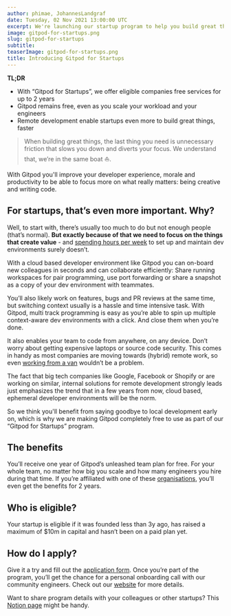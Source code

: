 ```yaml
---
author: phimae, JohannesLandgraf
date: Tuesday, 02 Nov 2021 13:00:00 UTC
excerpt: We're launching our startup program to help you build great things without friction, for free.
image: gitpod-for-startups.png
slug: gitpod-for-startups
subtitle:
teaserImage: gitpod-for-startups.png
title: Introducing Gitpod for Startups
---
```


**TL;DR**

- With “Gitpod for Startups”, we offer eligible companies free services for up to 2 years
- Gitpod remains free, even as you scale your workload and your engineers
- Remote development enable startups even more to build great things, faster

> When building great things, the last thing you need is unnecessary friction that slows you down and diverts your focus. We understand that, we’re in the same boat ⛵️.

With Gitpod you'll improve your developer experience, morale and productivity to be able to focus more on what really matters: being creative and writing code.

## For startups, that’s even more important. Why?

Well, to start with, there’s usually too much to do but not enough people (that’s normal). **But exactly because of that we need to focus on the things that create value** - and [spending hours per week](/blog/dev-env-as-code) to set up and maintain dev environments surely doesn’t.

With a cloud based developer environment like Gitpod you can on-board new colleagues in seconds and can collaborate efficiently: Share running workspaces for pair programming, use port forwarding or share a snapshot as a copy of your dev environment with teammates.

You’ll also likely work on features, bugs and PR reviews at the same time, but switching context usually is a hassle and time intensive task. With Gitpod, multi track programming is easy as you’re able to spin up multiple context-aware dev environments with a click. And close them when you’re done.

It also enables your team to code from anywhere, on any device. Don’t worry about getting expensive laptops or source code security. This comes in handy as most companies are moving towards (hybrid) remote work, so even [working from a van](https://ghuntley.com/internet/) wouldn’t be a problem.

The fact that big tech companies like Google, Facebook or Shopify or are working on similar, internal solutions for remote development strongly leads just emphasizes the trend that in a few years from now, cloud based, ephemeral developer environments will be the norm.

So we think you'll benefit from saying goodbye to local development early on, which is why we are making Gitpod completely free to use as part of our “Gitpod for Startups” program.

## The benefits

You’ll receive one year of Gitpod’s unleashed team plan for free. For your whole team, no matter how big you scale and how many engineers you hire during that time. If you’re affiliated with one of these [organisations](/for/startups/organisations), you’ll even get the benefits for 2 years.

## Who is eligible?

Your startup is eligible if it was founded less than 3y ago, has raised a maximum of $10m in capital and hasn’t been on a paid plan yet.

## How do I apply?

Give it a try and fill out the [application form](https://bit.ly/3anDmwd). Once you’re part of the program, you’ll get the chance for a personal onboarding call with our community engineers. Check out our [website](/for/startups) for more details.

Want to share program details with your colleagues or other startups? This [Notion page](https://bit.ly/Gitpod-for-startups-notion) might be handy.
